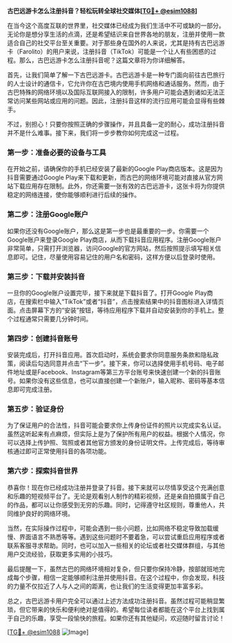 **古巴远游卡怎么注册抖音？轻松玩转全球社交媒体[[TG💪+ @esim1088](https://t.me/s/esim1088)]**

在当今这个高度互联的世界里，社交媒体已经成为我们生活中不可或缺的一部分。无论你是想分享生活的点滴，还是希望结识来自世界各地的朋友，注册并使用一款适合自己的社交平台至关重要。对于那些身在国外的人来说，尤其是持有古巴远游卡（Farolito）的用户来说，注册抖音（TikTok）可能是一个让人有些困惑的过程。那么，古巴远游卡怎么注册抖音呢？这篇文章将为你详细解答。

首先，让我们简单了解一下古巴远游卡。古巴远游卡是一种专门面向前往古巴旅行的人士设计的通信卡，它允许你在古巴境内使用手机网络和通话服务。然而，由于古巴特殊的网络环境以及国际互联网接入的限制，许多用户可能会遇到诸如无法正常访问某些网站或应用的问题。因此，注册抖音这样的流行应用可能会显得有些棘手。

不过，别担心！只要你按照正确的步骤操作，并且具备一定的耐心，成功注册抖音并不是什么难事。接下来，我们将一步步教你如何完成这一过程。

### **第一步：准备必要的设备与工具**

在开始之前，请确保你的手机已经安装了最新的Google Play商店版本。这是因为抖音需要通过Google Play来下载和更新，而古巴的网络环境可能对直接从官方网站下载应用存在限制。此外，你还需要一张有效的古巴远游卡，这张卡将为你提供稳定的网络连接，使你能够顺利进行后续的操作。

### **第二步：注册Google账户**

如果你还没有Google账户，那么这是第一步也是最重要的一步。你需要一个Google账户来登录Google Play商店，从而下载抖音应用程序。注册Google账户非常简单，只需打开浏览器，访问Google的官方网站，然后按照提示填写相关信息即可。记住，尽量使用容易记住的用户名和密码，这样方便以后登录时使用。

### **第三步：下载并安装抖音**

一旦你的Google账户设置完毕，接下来就是下载抖音了。打开Google Play商店，在搜索栏中输入“TikTok”或者“抖音”，点击搜索结果中的抖音图标进入详情页面。点击屏幕下方的“安装”按钮，等待应用程序下载并自动安装到你的手机上。整个过程通常只需要几分钟时间。

### **第四步：创建抖音账号**

安装完成后，打开抖音应用。首次启动时，系统会要求你同意服务条款和隐私政策，阅读后勾选同意并点击“下一步”。接下来，你可以选择使用手机号码、电子邮件地址或是Facebook、Instagram等第三方平台账号来快速创建一个新的抖音账号。如果你没有这些信息，也可以直接创建一个新账户，输入昵称、密码等基本信息即可完成注册。

### **第五步：验证身份**

为了保证用户的合法性，抖音可能会要求你上传身份证件的照片以完成实名认证。虽然这听起来有点麻烦，但实际上是为了保护所有用户的权益。根据个人情况，你可以选择上传护照、驾照或者其他官方颁发的身份证明文件。上传完成后，等待审核通过即可正常使用抖音的各项功能。

### **第六步：探索抖音世界**

恭喜你！现在你已经成功注册并登录了抖音。接下来就可以尽情享受这个充满创意和乐趣的短视频平台了。无论是观看别人制作的精彩视频，还是亲自拍摄属于自己的作品，都可以让你感受到无穷的乐趣。同时，记得遵守社区规则，尊重他人，共同维护良好的网络环境。

当然，在实际操作过程中，可能会遇到一些小问题，比如网络不稳定导致加载缓慢、界面语言不熟悉等等。遇到这些问题时不要着急，可以尝试重启应用程序或者联系客服寻求帮助。同时，也可以加入一些相关的论坛或者社交媒体群组，与其他用户交流经验，获取更多实用的小技巧。

最后提醒一下，虽然古巴的网络环境相对复杂，但只要你保持冷静，按部就班地完成每个步骤，相信一定能够顺利注册并使用抖音。在这个过程中，你会发现，科技的力量不仅拉近了人与人之间的距离，也让我们的生活变得更加丰富多彩。

总之，古巴远游卡用户完全可以通过上述方法成功注册抖音。虽然过程可能稍显繁琐，但它带来的快乐和便利绝对是值得的。希望每位读者都能在这个平台上找到属于自己的乐趣，享受一段愉快的旅程。如果你还有其他疑问，欢迎随时留言讨论！

[[TG💪+ @esim1088](https://t.me/s/esim1088) ![Image](https://i.postimg.cc/4NQfJmqS/Snipaste-2025-05-13-00-14-12.png)]